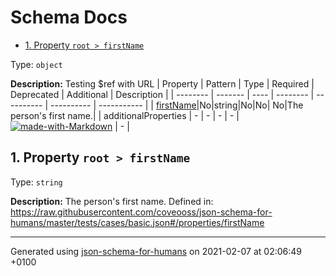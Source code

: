 # Schema Docs

- [1. Property `root > firstName`](#firstName)

Type: `object`

**Description:** Testing $ref with URL
| Property | Pattern | Type | Required | Deprecated | Additional | Description |
| -------- | ------- | ---- | -------- | ---------- | ---------- | ----------- |
| [firstName](#firstName)|No|string|No|No| No|The person's first name.|
  | additionalProperties | - | - | - | - |  [![made-with-Markdown](https://img.shields.io/badge/Any%20type-allowed-green)](# "Additional Properties of any type are allowed.") | - |

## <a name="firstName"></a>1. Property `root > firstName`

Type: `string`

**Description:** The person's first name.
Defined in: https://raw.githubusercontent.com/coveooss/json-schema-for-humans/master/tests/cases/basic.json#/properties/firstName

----------------------------------------------------------------------------------------------------------------------------
Generated using [json-schema-for-humans](https://github.com/coveooss/json-schema-for-humans) on 2021-02-07 at 02:06:49 +0100